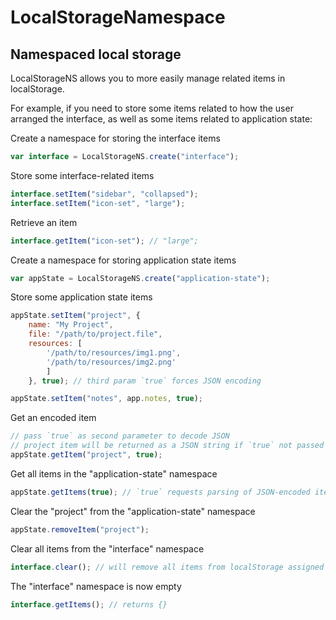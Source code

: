 # LocalStorageNamespace

## Namespaced local storage

LocalStorageNS allows you to more easily manage related items in localStorage.

For example, if you need to store some items related to how the user arranged 
the interface, as well as some items related to application state:

Create a namespace for storing the interface items
```javascript
var interface = LocalStorageNS.create("interface");
```
Store some interface-related items
```javascript
interface.setItem("sidebar", "collapsed");
interface.setItem("icon-set", "large");
```
Retrieve an item
```javascript
interface.getItem("icon-set"); // "large";
```
Create a namespace for storing application state items
```javascript
var appState = LocalStorageNS.create("application-state");
```
Store some application state items
```javascript
appState.setItem("project", {
	name: "My Project",
	file: "/path/to/project.file",
	resources: [
		'/path/to/resources/img1.png',
		'/path/to/resources/img2.png'
		]
	}, true); // third param `true` forces JSON encoding

appState.setItem("notes", app.notes, true);
```
Get an encoded item
```javascript
// pass `true` as second parameter to decode JSON
// project item will be returned as a JSON string if `true` not passed as second param
appState.getItem("project", true);
```
Get all items in the "application-state" namespace
```javascript
appState.getItems(true); // `true` requests parsing of JSON-encoded items
```
Clear the "project" from the "application-state" namespace
```javascript
appState.removeItem("project");
```
Clear all items from the "interface" namespace
```javascript
interface.clear(); // will remove all items from localStorage assigned to this namespace
```
The "interface" namespace is now empty
```javascript
interface.getItems(); // returns {}
```





